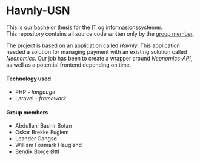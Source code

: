 # Havnly-USN

This is our bachelor thesis for the IT og informasjonssystemer.  
This repository contains all source code written only by the [group member](#group-members).

The project is based on an application called *Havnly*.
This application needed a solution for managing payment with an existing solution called *Neonomics*.
Our job has been to create a wrapper around *Neonomics-API*, as well as a potential frontend depending on time.

#### Technology used

- PHP - *langauge*
- Laravel - *framework*

#### Group members

- Abdullahi Bashir Botan
- Oskar Brekke Fuglem
- Leander Gangsø
- William Fosmark Haugland
- Bendik Borge Øttl


